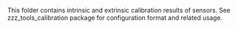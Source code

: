 This folder contains intrinsic and extrinsic calibration results of sensors. See zzz_tools_calibration package for configuration format and related usage.
